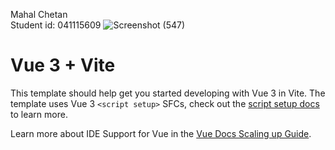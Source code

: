 Mahal Chetan  
Student id: 041115609
![Screenshot (547)](https://github.com/user-attachments/assets/33fe0be9-7411-4772-b6e3-655b8503664c)















# Vue 3 + Vite

This template should help get you started developing with Vue 3 in Vite. The template uses Vue 3 `<script setup>` SFCs, check out the [script setup docs](https://v3.vuejs.org/api/sfc-script-setup.html#sfc-script-setup) to learn more.

Learn more about IDE Support for Vue in the [Vue Docs Scaling up Guide](https://vuejs.org/guide/scaling-up/tooling.html#ide-support).

